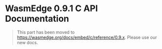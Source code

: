 # WasmEdge 0.9.1 C API Documentation

> This part has been moved to  <https://wasmedge.org/docs/embed/c/reference/0.9.x>. Please use our new docs.
